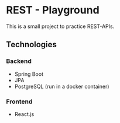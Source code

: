 ﻿# REST - Playground
 This is a small project to practice REST-APIs.
 
 ## Technologies 
 ### Backend
 - Spring Boot
 - JPA
 - PostgreSQL (run in a docker container)
### Frontend
 - React.js
